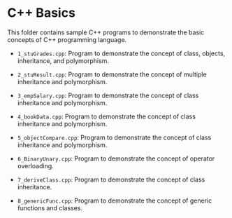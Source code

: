 # C++ Basics

This folder contains sample C++ programs to demonstrate the basic concepts of C++ programming language.

- `1_stuGrades.cpp`: Program to demonstrate the concept of class, objects, inheritance, and polymorphism.

- `2_stuResult.cpp`: Program to demonstrate the concept of multiple inheritance and polymorphism.

- `3_empSalary.cpp`: Program to demonstrate the concept of class inheritance and polymorphism.

- `4_bookData.cpp`: Program to demonstrate the concept of class inheritance and polymorphism.

- `5_objectCompare.cpp`: Program to demonstrate the concept of class inheritance and polymorphism.

- `6_BinaryUnary.cpp`: Program to demonstrate the concept of operator overloading.

- `7_deriveClass.cpp`: Program to demonstrate the concept of class inheritance.

- `8_genericFunc.cpp`: Program to demonstrate the concept of generic functions and classes.
